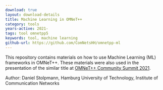 ```yaml
---
download: true
layout: download-details
title: Machine Learning in OMNeT++
category: tools
years-active: 2021-
tags: tool omnetpp5
keywords: tool, machine learning
github-url: https://github.com/ComNetsHH/omnetpp-ml
---
```


This repository contains materials on how to use Machine Learning (ML)
frameworks in OMNeT++. These materials were also used in the presentation of the
similar title at [OMNeT++ Community Summit 2021](https://summit.omnetpp.org/2021).

Author: Daniel Stolpmann, Hamburg University of Technology, Institute of Communication Networks
